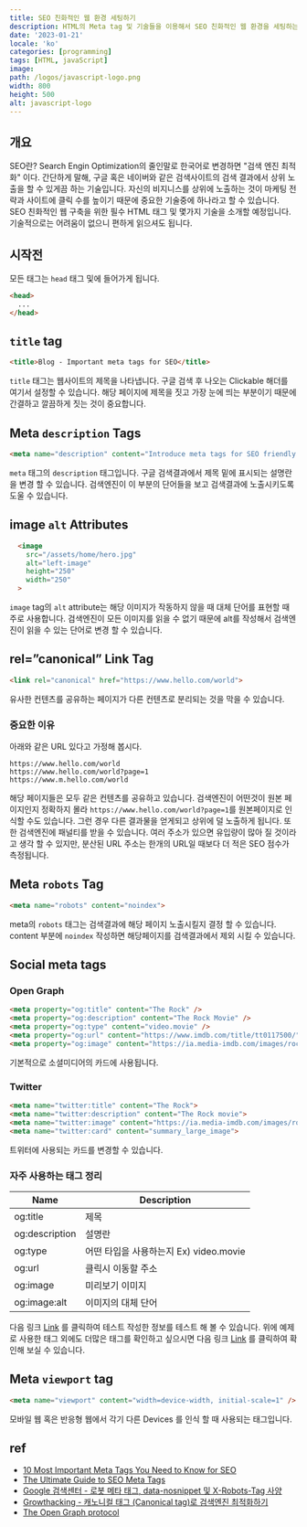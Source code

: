 ```yaml
---
title: SEO 친화적인 웹 환경 세팅하기 
description: HTML의 Meta tag 및 기술들을 이용해서 SEO 친화적인 웹 환경을 세팅하는 법에 대해 다루고 있습니다.
date: '2023-01-21'
locale: 'ko'
categories: [programming]
tags: [HTML, javaScript]
image:
path: /logos/javascript-logo.png
width: 800
height: 500
alt: javascript-logo
---
```


## 개요
SEO란? Search Engin Optimization의 줄인말로 한국어로 변경하면 "검색 엔진 최적화" 이다. 간단하게 말해, 구글 혹은 네이버와 같은 검색사이트의 검색 결과에서
상위 노출을 할 수 있게끔 하는 기술입니다. 자신의 비지니스를 상위에 노출하는 것이 마케팅 전략과 사이트에 클릭 수를 높이기 때문에 중요한 기술중에 하나라고 할 수 있습니다.
SEO 친화적인 웹 구축을 위한 필수 HTML 태그 및 몇가지 기술을 소개할 예정입니다. 기술적으로는 어려움이 없으니 편하게 읽으셔도 됩니다.

## 시작전
모든 태그는 ```head``` 태그 및에 들어가게 됩니다.
```html
<head>
  ...
</head>
```

## ```title``` tag
```html
<title>Blog - Important meta tags for SEO</title>
```
```title``` 태그는 웹사이트의 제목을 나타냅니다. 구글 검색 후 나오는 Clickable 해더를 여기서 설정할 수 있습니다. 
해당 페이지에 제목을 짓고 가장 눈에 띄는 부분이기 때문에 간결하고 깔끔하게 짓는 것이 중요합니다.

## Meta ```description``` Tags
```html
<meta name="description" content="Introduce meta tags for SEO friendly web" />
```
```meta``` 태그의 ```description``` 태그입니다. 구글 검색결과에서 제목 밑에 표시되는 설명란을 변경 할 수 있습니다. 
검색엔진이 이 부분의 단어들을 보고 검색결과에 노출시키도록 도울 수 있습니다. 

## image ```alt``` Attributes
```html
  <image
    src="/assets/home/hero.jpg"
    alt="left-image"
    height="250"
    width="250"
  >
```
```image``` tag의 ```alt``` attribute는 해당 이미지가 작동하지 않을 때 대체 단어를 표현할 때 주로 사용합니다. 
검색엔진이 모든 이미지를 읽을 수 없기 때문에 alt를 작성해서 검색엔진이 읽을 수 있는 단어로 변경 할 수 있습니다.

## rel=”canonical” Link Tag
```html
<link rel="canonical" href="https://www.hello.com/world">
```
유사한 컨텐츠를 공유하는 페이지가 다른 컨텐츠로 분리되는 것을 막을 수 있습니다.

### 중요한 이유
아래와 같은 URL 있다고 가정해 봅시다.
```text
https://www.hello.com/world
https://www.hello.com/world?page=1
https://www.m.hello.com/world
```
해당 페이지들은 모두 같은 컨텐츠를 공유하고 있습니다. 검색엔진이 어떤것이 원본 페이지인지 정확하지 몰라 ```https://www.hello.com/world?page=1```를 원본페이지로 인식할 수도 있습니다.
그런 경우 다른 결과물을 얻게되고 상위에 덜 노출하게 됩니다. 또한 검색엔진에 패널티를 받을 수 있습니다. 여러 주소가 있으면 유입량이 많아 질 것이라고 생각 할 수 있지만,
분산된 URL 주소는 한개의 URL일 때보다 더 적은 SEO 점수가 측정됩니다.

## Meta ```robots``` Tag
```html
<meta name="robots" content="noindex">
```
meta의 ```robots``` 태그는 검색결과에 해당 페이지 노출시킬지 결정 할 수 있습니다. content 부분에 ```noindex``` 작성하면 해당페이지를 검색결과에서 제외 시킬 수 있습니다.

## Social meta tags
### Open Graph
```html
<meta property="og:title" content="The Rock" />
<meta property="og:description" content="The Rock Movie" />
<meta property="og:type" content="video.movie" />
<meta property="og:url" content="https://www.imdb.com/title/tt0117500/" />
<meta property="og:image" content="https://ia.media-imdb.com/images/rock.jpg" />
```
기본적으로 소셜미디어의 카드에 사용됩니다.
### Twitter
```html
<meta name="twitter:title" content="The Rock">
<meta name="twitter:description" content="The Rock movie">
<meta name="twitter:image" content="https://ia.media-imdb.com/images/rock.jpg">
<meta name="twitter:card" content="summary_large_image">
```
트위터에 사용되는 카드를 변경할 수 있습니다.

### 자주 사용하는 태그 정리
| Name           | Description                  |
|----------------|------------------------------|
| og:title       | 제목                           |
| og:description | 설명란                          |
| og:type        | 어떤 타입을 사용하는지 Ex) video.movie |
| og:url         | 클릭시 이동할 주소                   |
| og:image       | 미리보기 이미지                     |
| og:image:alt   | 이미지의 대체 단어                   |

다음 링크 [Link](https://www.opengraph.xyz/) 를 클릭하여 테스트 작성한 정보를 테스트 해 볼 수 있습니다.
위에 예제로 사용한 태그 외에도 더많은 태그를 확인하고 싶으시면 다음 링크 [Link](https://ogp.me/) 를 클릭하여 확인해 보실 수 있습니다.

## Meta ```viewport``` tag
```html
<meta name="viewport" content="width=device-width, initial-scale=1" />
```
모바일 웹 혹은 반응형 웹에서 각기 다른 Devices 를 인식 할 때 사용되는 태그입니다.

## ref
- [10 Most Important Meta Tags You Need to Know for SEO](https://www.searchenginejournal.com/important-tags-seo/156440/#close)
- [The Ultimate Guide to SEO Meta Tags](https://moz.com/blog/the-ultimate-guide-to-seo-meta-tags)
- [Google 검색센터 - 로봇 메타 태그, data-nosnippet 및 X-Robots-Tag 사양](https://developers.google.com/search/docs/crawling-indexing/robots-meta-tag)
- [Growthacking - 캐노니컬 태그 (Canonical tag)로 검색엔진 최적화하기](https://growthacking.kr/%EC%BA%90%EB%85%B8%EB%8B%88%EC%BB%AC-%ED%83%9C%EA%B7%B8-canonical-tag%EB%A1%9C-%EA%B2%80%EC%83%89%EC%97%94%EC%A7%84-%EC%B5%9C%EC%A0%81%ED%99%94%ED%95%98%EA%B8%B0/)
- [The Open Graph protocol](https://ogp.me/)
